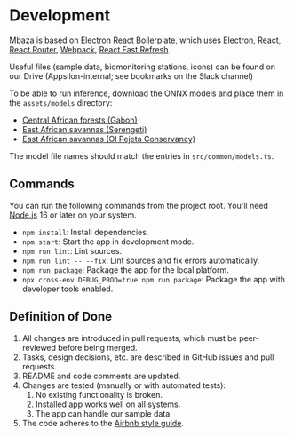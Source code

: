 # Development

Mbaza is based on [Electron React Boilerplate](https://github.com/electron-react-boilerplate/electron-react-boilerplate),
which uses
[Electron](https://electron.atom.io/),
[React](https://facebook.github.io/react/),
[React Router](https://github.com/reactjs/react-router),
[Webpack](https://webpack.js.org/),
[React Fast Refresh](https://www.npmjs.com/package/react-refresh).

Useful files (sample data, biomonitoring stations, icons)
can be found on our Drive (Appsilon-internal; see bookmarks on the Slack channel)

To be able to run inference,
download the ONNX models and place them in the `assets/models` directory:
* [Central African forests (Gabon)](https://drive.google.com/uc?export=download&id=1HHmUdq5kUib2e05YgtBQGyS-146-Q5S5)
* [East African savannas (Serengeti)](https://drive.google.com/uc?export=download&id=1UeJ4nIv_uORhmYqRGAKRjmcG39gTcBKn)
* [East African savannas (Ol Pejeta Conservancy)](https://drive.google.com/uc?export=download&id=1YpRLde9t2OL-60a0M3vNeoem5tK6JjXJ)

The model file names should match the entries in `src/common/models.ts`.

## Commands

You can run the following commands from the project root.
You'll need [Node.js](https://nodejs.org/en/) 16 or later on your system.

* `npm install`: Install dependencies.
* `npm start`: Start the app in development mode.
* `npm run lint`: Lint sources.
* `npm run lint -- --fix`: Lint sources and fix errors automatically.
* `npm run package`: Package the app for the local platform.
* `npx cross-env DEBUG_PROD=true npm run package`: Package the app with developer tools enabled.

## Definition of Done

1. All changes are introduced in pull requests,
which must be peer-reviewed before being merged.
2. Tasks, design decisions, etc. are described in GitHub issues and pull requests.
3. README and code comments are updated.
4. Changes are tested (manually or with automated tests):
    1. No existing functionality is broken.
    2. Installed app works well on all systems.
    3. The app can handle our sample data.
5. The code adheres to the [Airbnb style guide](https://github.com/airbnb/javascript).
